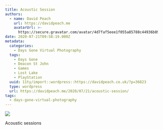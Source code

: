 ```yaml
---
title: Acoustic Session
authors:
  - name: David Peach
    url: https://davidpeach.me
    avatarUrl: >-
      https://secure.gravatar.com/avatar/4d7faf5eee1f055a85788c44936b8995eaab6dfb004e7854ec747ccb272e91ee?s=96&d=mm&r=g
date: 2020-07-21T09:58:19.000Z
metadata:
  categories:
    - Days Gone Virtual Photography
  tags:
    - Days Gone
    - Deacon St John
    - Games
    - Lost Lake
    - PlayStation
  uuid: 11ty/import::wordpress::https://davidpeach.co.uk/?p=36823
  type: wordpress
  url: https://davidpeach.me/2020/07/21/acoustic-session/
tags:
  - days-gone-virtual-photography
---
```

[![](/assets/Acoustic-sessions-1536x864-njscURzbPlUv.jpg)](/assets/Acoustic-sessions-1536x864-njscURzbPlUv.jpg)

Acoustic sessions